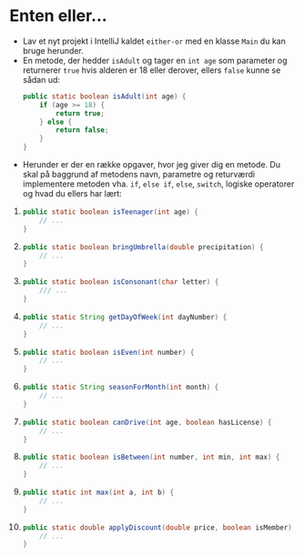 # Enten eller...

- Lav et nyt projekt i IntelliJ kaldet `either-or` med en klasse `Main` du kan bruge herunder.
- En metode, der hedder `isAdult` og tager en `int age` som parameter og returnerer `true` hvis alderen er 18 eller derover, ellers `false` kunne se sådan ud:
    ```java
    public static boolean isAdult(int age) {
        if (age >= 18) {
            return true;
        } else {
            return false;
        }
    }
    ```
- Herunder er der en række opgaver, hvor jeg giver dig en metode. Du skal på baggrund af metodens navn, parametre og returværdi implementere metoden vha. `if`, `else if`, `else`, `switch`, logiske operatorer og hvad du ellers har lært:

1. ```java
   public static boolean isTeenager(int age) {
       // ...
   }
   ```

2. ```java
   public static boolean bringUmbrella(double precipitation) {
       // ...
   }
   ```

3. ```java
   public static boolean isConsonant(char letter) {
       /// ...
   }
   ```
   
4. ```java
   public static String getDayOfWeek(int dayNumber) {
       // ...
   }
   ```

5. ```java
   public static boolean isEven(int number) {
       // ...
   }
   ```

6. ```java
   public static String seasonForMonth(int month) {
       // ...
   }
   ```

7. ```java
   public static boolean canDrive(int age, boolean hasLicense) {
       // ...
   }
   ```

8. ```java
   public static boolean isBetween(int number, int min, int max) {
       // ...
   }
   ```

9. ```java
   public static int max(int a, int b) {
       // ...
   }
   ```

10. ```java
    public static double applyDiscount(double price, boolean isMember) {
        // ...
    }
    ```